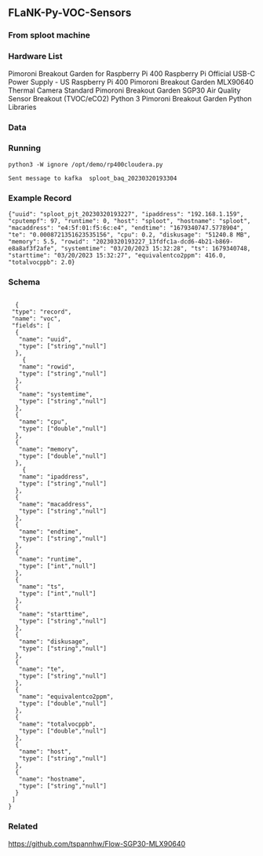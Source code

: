 ## FLaNK-Py-VOC-Sensors

### From sploot machine

### Hardware List

Pimoroni Breakout Garden for Raspberry Pi 400
Raspberry Pi Official USB-C Power Supply - US
Raspberry Pi 400
Pimoroni Breakout Garden MLX90640 Thermal Camera Standard
Pimoroni Breakout Garden SGP30 Air Quality Sensor Breakout (TVOC/eCO2)
Python 3
Pimoroni Breakout Garden Python Libraries

### Data


### Running

````
python3 -W ignore /opt/demo/rp400cloudera.py

Sent message to kafka  sploot_baq_20230320193304

````

### Example Record

````
{"uuid": "sploot_pjt_20230320193227", "ipaddress": "192.168.1.159", "cputempf": 97, "runtime": 0, "host": "sploot", "hostname": "sploot", "macaddress": "e4:5f:01:f5:6c:e4", "endtime": "1679340747.5778904", "te": "0.0008721351623535156", "cpu": 0.2, "diskusage": "51240.8 MB", "memory": 5.5, "rowid": "20230320193227_13fdfc1a-dcd6-4b21-b869-e8a8af3f2afe", "systemtime": "03/20/2023 15:32:28", "ts": 1679340748, "starttime": "03/20/2023 15:32:27", "equivalentco2ppm": 416.0, "totalvocppb": 2.0}

````

### Schema

````

  {
 "type": "record",
 "name": "voc",
 "fields": [
  {
   "name": "uuid",
   "type": ["string","null"]
  },
    {
   "name": "rowid",
   "type": ["string","null"]
  },
  {
   "name": "systemtime",
   "type": ["string","null"]
  },
  {
   "name": "cpu",
   "type": ["double","null"]
  },
  {
   "name": "memory",
   "type": ["double","null"]
  },
    {
   "name": "ipaddress",
   "type": ["string","null"]
  },  
  {
   "name": "macaddress",
   "type": ["string","null"]
  },
  {
   "name": "endtime",
   "type": ["string","null"]
  },
  {
   "name": "runtime",
   "type": ["int","null"]
  },
  {
   "name": "ts",
   "type": ["int","null"]
  },
  {
   "name": "starttime",
   "type": ["string","null"]
  },
  {
   "name": "diskusage",
   "type": ["string","null"]
  },
  {
   "name": "te",
   "type": ["string","null"]
  },
  {
   "name": "equivalentco2ppm",
   "type": ["double","null"]
  },
  {
   "name": "totalvocppb",
   "type": ["double","null"]
  },
  {
   "name": "host",
   "type": ["string","null"]
  },
  {
   "name": "hostname",
   "type": ["string","null"]
  }
 ]
}

````


### Related

https://github.com/tspannhw/Flow-SGP30-MLX90640


